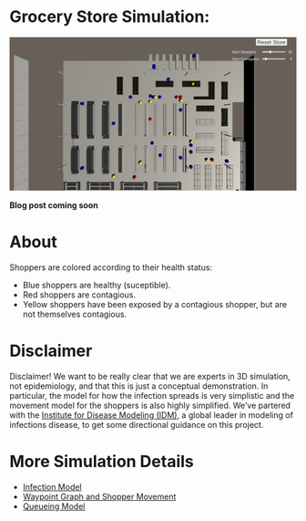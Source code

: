# Grocery Store Simulation:
![Grocery Simulation](docs/images/Grocery.png "Grocery Simulation")

**Blog post coming soon**

# About

Shoppers are colored according to their health status:
* Blue shoppers are healthy (suceptible).
* Red shoppers are contagious.
* Yellow shoppers have been exposed by a contagious shopper, but are not themselves contagious.

# Disclaimer
Disclaimer! We want to be really clear that we are experts in 3D simulation, not epidemiology, and that this is just a 
conceptual demonstration. In particular, the model for how the infection spreads is very simplistic and the movement 
model for the shoppers is also highly simplified. We’ve partered with the
[Institute for Disease Modeling (IDM)](https://www.idmod.org/), a  global leader in modeling of infections disease, to
 get some directional guidance on this project. 

# More Simulation Details 
* [Infection Model](docs/InfectionModel.md)
* [Waypoint Graph and Shopper Movement](docs/WaypointGraphAndMovement.md)
* [Queueing Model](docs/QueueingModel.md)
